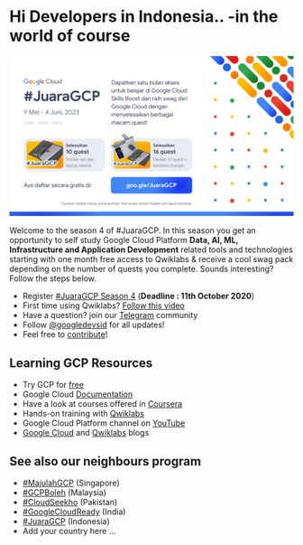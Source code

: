 # Hi Developers in Indonesia.. -in the world of course
![banner](https://github.com/elmoallistair/qwiklabs/blob/master/juaragcp.png)

Welcome to the season 4 of #JuaraGCP. In this season you get an opportunity to self study Google Cloud Platform **Data, AI, ML, Infrastructure and Application Development** related tools and technologies starting with one month free access to Qwiklabs & receive a cool swag pack depending on the number of quests you complete. Sounds interesting? Follow the steps below.

* Register [#JuaraGCP Season 4](https://events.withgoogle.com/juaragcp-season-4/) (**Deadline : 11th October 2020**)
* First time using Qwiklabs? [Follow this video](https://www.youtube.com/watch?v=cyp7soKLOYI)
* Have a question? join our [Telegram](https://t.me/JuaraGCP) community
* Follow [@googledevsid](https://twitter.com/googledevsid?) for all updates! 
* Feel free to [contribute](https://github.com/elmoallistair/qwiklabs/blob/master/CONTRIBUTING.md)!

## Learning GCP Resources

* Try GCP for [free](http://bit.ly/2HuW2ed) 
* Google Cloud [Documentation](https://cloud.google.com/docs)
* Have a look at courses offered in [Coursera](https://www.coursera.org/googlecloud)
* Hands-on training with [Qwiklabs](https://www.qwiklabs.com/)
* Google Cloud Platform channel on [YouTube](https://www.youtube.com/user/googlecloudplatform)
* [Google Cloud](https://cloud.google.com/blog/) and [Qwiklabs](http://blog.qwiklabs.com/tag/google-cloud-platform/) blogs


## See also our neighbours program 
* [#MajulahGCP](https://goo.gle/MajulahGCP) (Singapore) 
* [#GCPBoleh](https://goo.gle/GCPBoleh) (Malaysia) 
* [#CloudSeekho](https://events.withgoogle.com/cloudseekho/) (Pakistan) 
* [#GoogleCloudReady](https://events.withgoogle.com/googlecloudready-facilitator-program/) (India)
* [#JuaraGCP](https://developers-id.googleblog.com/) (Indonesia)
* Add your country here ...
